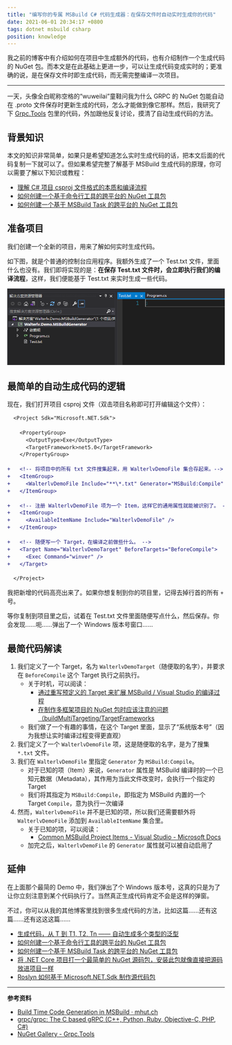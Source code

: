 ```yaml
---
title: "编写你的专属 MSBuild C# 代码生成器：在保存文件时自动实时生成你的代码"
date: 2021-06-01 20:34:17 +0800
tags: dotnet msbuild csharp
position: knowledge
---
```


我之前的博客中有介绍如何在项目中生成额外的代码，也有介绍制作一个生成代码的 NuGet 包。而本文是在此基础上更进一步，可以让生成代码变成实时的；更准确的说，是在保存文件时即生成代码，而无需完整编译一次项目。

---

一天，头像全白昵称空格的“wuweilai”童鞋问我为什么 GRPC 的 NuGet 包能自动在 .proto 文件保存时更新生成的代码，怎么才能做到像它那样。然后，我研究了下 [Grpc.Tools](https://www.nuget.org/packages/Grpc.Tools/) 包里的代码，外加跟他反复讨论，摸清了自动生成代码的方法。

<div id="toc"></div>

## 背景知识

本文的知识非常简单，如果只是希望知道怎么实时生成代码的话，把本文后面的代码复制一下就可以了。但如果希望完整了解基于 MSBuild 生成代码的原理，你可以需要了解以下知识或教程：

- [理解 C# 项目 csproj 文件格式的本质和编译流程](/post/understand-the-csproj.html)
- [如何创建一个基于命令行工具的跨平台的 NuGet 工具包](/post/create-a-cross-platform-command-based-nuget-tool.html)
- [如何创建一个基于 MSBuild Task 的跨平台的 NuGet 工具包](/post/create-a-cross-platform-msbuild-task-based-nuget-tool.html)

## 准备项目

我们创建一个全新的项目，用来了解如何实时生成代码。

如下图，就是个普通的控制台应用程序。我额外生成了一个 Test.txt 文件，里面什么也没有。我们即将实现的是：**在保存 Test.txt 文件时，会立即执行我们的编译流程**，这样，我们便能基于 Test.txt 来实时生成一些代码。

![一个简单的项目结构](/static/posts/2021-06-01-19-54-27.png)

## 最简单的自动生成代码的逻辑

现在，我们打开项目 csproj 文件（双击项目名称即可打开编辑这个文件）：

```diff
  <Project Sdk="Microsoft.NET.Sdk">

    <PropertyGroup>
      <OutputType>Exe</OutputType>
      <TargetFramework>net5.0</TargetFramework>
    </PropertyGroup>

+   <!-- 将项目中的所有 txt 文件搜集起来，用 WalterlvDemoFile 集合存起来。-->
+   <ItemGroup>
+     <WalterlvDemoFile Include="**\*.txt" Generator="MSBuild:Compile" />
+   </ItemGroup>

+   <!-- 注册 WalterlvDemoFile 项为一个 Item，这样它的通用属性就能被识别了。 -->
+   <ItemGroup>
+     <AvailableItemName Include="WalterlvDemoFile" />
+   </ItemGroup>

+   <!-- 随便写一个 Target，在编译之前做些什么。 -->
+   <Target Name="WalterlvDemoTarget" BeforeTargets="BeforeCompile">
+     <Exec Command="winver" />
+   </Target>

  </Project>
```

我把新增的代码高亮出来了。如果你想复制到你的项目里，记得去掉行首的所有 `+` 号。

等你复制到项目里之后，试着在 Test.txt 文件里面随便写点什么，然后保存。你会发现……呃……弹出了一个 Windows 版本号窗口……

## 最简代码解读

1. 我们定义了一个 Target，名为 `WalterlvDemoTarget`（随便取的名字），并要求在 `BeforeCompile` 这个 Target 执行之前执行。
    - 关于时机，可以阅读：
        - [通过重写预定义的 Target 来扩展 MSBuild / Visual Studio 的编译过程](/post/extend-the-visual-studio-build-process.html)
        - [在制作多框架项目的 NuGet 包时应该注意的问题（buildMultiTargeting/TargetFrameworks](/post/build-multi-targeting-nuget-package.html)
    - 我们做了一个有趣的事情，在这个 Target 里面，显示了“系统版本号”（因为我想让实时编译过程变得更直观）
1. 我们定义了一个 `WalterlvDemoFile` 项，这是随便取的名字，是为了搜集 `*.txt` 文件。
1. 我们在 `WalterlvDemoFile` 里指定 `Generator` 为 `MSBuild:Compile`。
    - 对于已知的项（Item）来说，`Generator` 属性是 MSBuild 编译时的一个已知元数据（Metadata），其作用为当此文件改变时，会执行一个指定的 Target
    - 我们将其指定为 `MSBuild:Compile`，即指定为 MSBuild 内置的一个 Target `Compile`，意为执行一次编译
1. 然而，`WalterlvDemoFile` 并不是已知的项，所以我们还需要额外将 `WalterlvDemoFile` 添加到 `AvailableItemName` 集合里。
    - 关于已知的项，可以阅读：
        - [Common MSBuild Project Items - Visual Studio - Microsoft Docs](https://docs.microsoft.com/en-us/visualstudio/msbuild/common-msbuild-project-items)
    - 加完之后，`WalterlvDemoFile` 的 `Generator` 属性就可以被自动启用了

## 延伸

在上面那个最简的 Demo 中，我们弹出了个 Windows 版本号，这真的只是为了让你立刻注意到某个代码执行了。当然真正生成代码肯定不会是这样的弹窗。

不过，你可以从我的其他博客里找到很多生成代码的方法，比如这篇……还有这篇……还有这这这篇……

- [生成代码，从 T 到 T1, T2, Tn —— 自动生成多个类型的泛型](/post/generate-code-of-generic-types.html)
- [如何创建一个基于命令行工具的跨平台的 NuGet 工具包](/post/create-a-cross-platform-command-based-nuget-tool.html)
- [如何创建一个基于 MSBuild Task 的跨平台的 NuGet 工具包](/post/create-a-cross-platform-msbuild-task-based-nuget-tool.html)
- [将 .NET Core 项目打一个最简单的 NuGet 源码包，安装此包就像直接把源码放进项目一样](/post/the-simplest-way-to-pack-a-source-code-nuget-package.html)
- [Roslyn 如何基于 Microsoft.NET.Sdk 制作源代码包](https://blog.lindexi.com/post/Roslyn-%E5%A6%82%E4%BD%95%E5%9F%BA%E4%BA%8E-Microsoft.NET.Sdk-%E5%88%B6%E4%BD%9C%E6%BA%90%E4%BB%A3%E7%A0%81%E5%8C%85.html)

---

**参考资料**

- [Build Time Code Generation in MSBuild · mhut.ch](https://mhut.ch/journal/2015/06/30/build-time-code-generation-in-msbuild)
- [grpc/grpc: The C based gRPC (C++, Python, Ruby, Objective-C, PHP, C#)](https://github.com/grpc/grpc)
- [NuGet Gallery - Grpc.Tools](https://www.nuget.org/packages/Grpc.Tools/)
